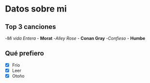 # Datos sobre mi

## Top 3 canciones 
-*Mi vida Entera* - **Morat**
-*Alley Rose* - **Conan Gray**
-*Confieso* - **Humbe**

## Qué prefiero 
- [x] Frío 
- [x] Leer 
- [x] Otoño 

<!-- Bien -->
